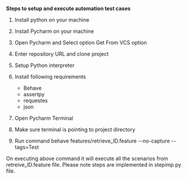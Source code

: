 **Steps to setup and execute automation test cases**

1. Install python on your machine
2. Install Pycharm on your machine
3. Open Pycharm and Select option Get From VCS option
4. Enter repository URL and clone project
5. Setup Python interpreter
6. Install following requirements
    - Behave
    - assertpy
    - requestes
    - json
    
7. Open Pycharm Terminal
8. Make sure terminal is pointing to project directory
9. Run command behave features/retrieve_ID.feature --no-capture --tags=Test

On executing above command it will execute all the scenarios from retreive_ID.feature file. Please note steps are implemented in stepimp.py file.
   